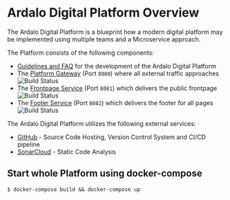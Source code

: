 # Ardalo Digital Platform Overview
The Ardalo Digital Platform is a blueprint how a modern digital platform may be implemented
using multiple teams and a Microservice approach.

The Platform consists of the following components:
  * [Guidelines and FAQ](https://github.com/ardalo/digital-platform-development-guide) for the development of the Ardalo Digital Platform
  * The [Platform Gateway](https://github.com/ardalo/platform-gateway) (Port `8080`) where all external traffic approaches
    ![Build Status](https://github.com/ardalo/platform-gateway/workflows/Build/badge.svg)
  * The [Frontpage Service](https://github.com/ardalo/frontpage-service) (Port `8081`) which delivers the public frontpage
    ![Build Status](https://github.com/ardalo/frontpage-service/workflows/Build/badge.svg)
  * The [Footer Service](https://github.com/ardalo/footer-service) (Port `8082`) which delivers the footer for all pages
    ![Build Status](https://github.com/ardalo/footer-service/workflows/Build/badge.svg)

The Ardalo Digital Platform utilizes the following external services:
  * [GitHub](https://github.com/ardalo?tab=repositories) - Source Code Hosting, Version Control System and CI/CD pipeline
  * [SonarCloud](https://sonarcloud.io/organizations/ardalo/projects) - Static Code Analysis

## Start whole Platform using docker-compose
```console
$ docker-compose build && docker-compose up
```

